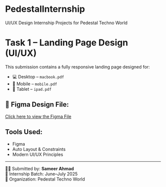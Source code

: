 # PedestalInternship
 UI/UX Design Internship Projects for Pedestal Techno World


 # Task 1 – Landing Page Design (UI/UX)

This submission contains a fully responsive landing page designed for:

- 💻 Desktop – `macbook.pdf`
- 📱 Mobile – `mobile.pdf`
- 📒 Tablet – `ipad.pdf`

## 🔗 Figma Design File:
[Click here to view the Figma File](https://www.figma.com/file/your-public-link-here)

## Tools Used:
- Figma
- Auto Layout & Constraints
- Modern UI/UX Principles

---

👨‍🎨 Submitted by: **Sameer Ahmad**  
📅 Internship Batch: June–July 2025  
🚀 Organization: Pedestal Techno World
